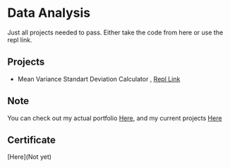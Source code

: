 
# Data Analysis

Just all projects needed to pass. Either take the code from here or use the repl link.

## Projects
- Mean Variance Standart Deviation Calculator , [Repl Link](https://replit.com/@ThatLukaszGuy/boilerplate-mean-variance-standard-deviation-calculator#mean_var_std.py)



## Note

You can check out my actual portfolio [Here](https://www.thatlukaszguy.dev/home),
and my current projects [Here](https://www.thatlukaszguy.dev/projects)


## Certificate

[Here](Not yet)
